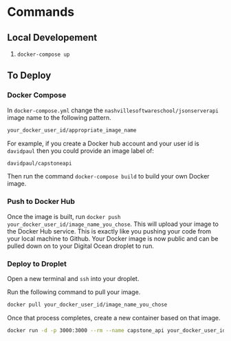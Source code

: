 # Commands

## Local Developement

1. `docker-compose up`

## To Deploy

### Docker Compose

In `docker-compose.yml` change the `nashvillesoftwareschool/jsonserverapi` image name to the following pattern.

```sh
your_docker_user_id/appropriate_image_name
```

For example, if you create a Docker hub account and your user id is `davidpaul` then you could provide an image label of:

```sh
davidpaul/capstoneapi
```

Then run the command `docker-compose build` to build your own Docker image.

### Push to Docker Hub

Once the image is built, run `docker push your_docker_user_id/image_name_you_chose`. This will upload your image to the Docker Hub service. This is exactly like you pushing your code from your local machine to Github. Your Docker image is now public and can be pulled down on to your Digital Ocean droplet to run.

### Deploy to Droplet

Open a new terminal and `ssh` into your droplet.

Run the following command to pull your image.

```sh
docker pull your_docker_user_id/image_name_you_chose
```

Once that process completes, create a new container based on that image.

```sh
docker run -d -p 3000:3000 --rm --name capstone_api your_docker_user_id/image_name_you_chose
```
